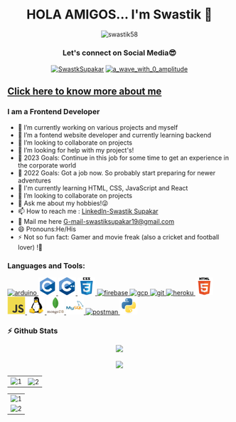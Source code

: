 <h1 align="center">HOLA AMIGOS... I'm Swastik 👋</h1>
<p align="center"> <img src="https://komarev.com/ghpvc/?username=swastik58&label=Profile%20views&color=0e75b6&style=flat" alt="swastik58" /> </p>


<p align="center">
<h3 align="center">Let's connect on Social Media😎</h3>
<p align="center">
<a href="https://twitter.com/SwastikSupakar" target="_blank"><img align="center" src="https://raw.githubusercontent.com/rahuldkjain/github-profile-readme-generator/master/src/images/icons/Social/twitter.svg" alt="SwastkSupakar" height="30" width="40" /></a>
<a href="https://www.instagram.com/a_wave_with_0_amplitude/?hl=en" target="_blank"><img align="center" src="https://raw.githubusercontent.com/rahuldkjain/github-profile-readme-generator/master/src/images/icons/Social/instagram.svg" alt="a_wave_with_0_amplitude" height="30" width="40" /></a>
</p>
</p>

## [Click here to know more about me](https://swastik-portfolio.netlify.app/)

### I am a Frontend Developer

- 🔭 I’m currently working on various projects and myself
- 🌱 I’m a fontend website developer and currently learning backend
- 👯 I’m looking to collaborate on projects
- 🤔 I’m looking for help with my project's!
- 🥅 2023 Goals: Continue in this job for some time to get an experience in the corporate world
- 🥅 2022 Goals: Got a job now. So probably start preparing for newer adventures
- 🌱 I'm currently learning HTML, CSS, JavaScript and React
- 👯 I’m looking to collaborate on projects
- 💬 Ask me about my hobbies!😜
- 📫 How to reach me : [LinkedIn-Swastik Supakar](https://www.linkedin.com/in/swastik-s-697214100/) 
- 📩 Mail me here [G-mail-swastiksupakar19@gmail.com](mailto:swastiksupakar19@gmail.com)
- 😄 Pronouns:He/His
- ⚡ Not so fun fact: Gamer and movie freak (also a cricket and football lover) !🤣

<h3 align="left">Languages and Tools:</h3>
<p align="left"> <a href="https://www.arduino.cc/" target="_blank"> <img src="https://cdn.worldvectorlogo.com/logos/arduino-1.svg" alt="arduino" width="40" height="40"/> </a> <a href="https://www.cprogramming.com/" target="_blank"> <img src="https://raw.githubusercontent.com/devicons/devicon/master/icons/c/c-original.svg" alt="c" width="40" height="40"/> </a> <a href="https://www.w3schools.com/cpp/" target="_blank"> <img src="https://raw.githubusercontent.com/devicons/devicon/master/icons/cplusplus/cplusplus-original.svg" alt="cplusplus" width="40" height="40"/> </a> <a href="https://www.w3schools.com/css/" target="_blank"> <img src="https://raw.githubusercontent.com/devicons/devicon/master/icons/css3/css3-original-wordmark.svg" alt="css3" width="40" height="40"/> </a> <a href="https://firebase.google.com/" target="_blank"> <img src="https://www.vectorlogo.zone/logos/firebase/firebase-icon.svg" alt="firebase" width="40" height="40"/> </a> <a href="https://cloud.google.com" target="_blank"> <img src="https://www.vectorlogo.zone/logos/google_cloud/google_cloud-icon.svg" alt="gcp" width="40" height="40"/> </a> <a href="https://git-scm.com/" target="_blank"> <img src="https://www.vectorlogo.zone/logos/git-scm/git-scm-icon.svg" alt="git" width="40" height="40"/> </a> <a href="https://heroku.com" target="_blank"> <img src="https://www.vectorlogo.zone/logos/heroku/heroku-icon.svg" alt="heroku" width="40" height="40"/> </a> <a href="https://www.w3.org/html/" target="_blank"> <img src="https://raw.githubusercontent.com/devicons/devicon/master/icons/html5/html5-original-wordmark.svg" alt="html5" width="40" height="40"/> </a> <a href="https://developer.mozilla.org/en-US/docs/Web/JavaScript" target="_blank"> <img src="https://raw.githubusercontent.com/devicons/devicon/master/icons/javascript/javascript-original.svg" alt="javascript" width="40" height="40"/> </a> <a href="https://www.linux.org/" target="_blank"> <img src="https://raw.githubusercontent.com/devicons/devicon/master/icons/linux/linux-original.svg" alt="linux" width="40" height="40"/> </a> <a href="https://www.mongodb.com/" target="_blank"> <img src="https://raw.githubusercontent.com/devicons/devicon/master/icons/mongodb/mongodb-original-wordmark.svg" alt="mongodb" width="40" height="40"/> </a> <a href="https://www.mysql.com/" target="_blank"> <img src="https://raw.githubusercontent.com/devicons/devicon/master/icons/mysql/mysql-original-wordmark.svg" alt="mysql" width="40" height="40"/> </a> <a href="https://postman.com" target="_blank"> <img src="https://www.vectorlogo.zone/logos/getpostman/getpostman-icon.svg" alt="postman" width="40" height="40"/> </a> <a href="https://www.python.org" target="_blank"> <img src="https://raw.githubusercontent.com/devicons/devicon/master/icons/python/python-original.svg" alt="python" width="40" height="40"/> </a> </p>


### ⚡ Github Stats
 <p align="center">
<img src="https://github-profile-trophy.vercel.app/?username=swastik58&theme=darkhub">
<br><br>
<img src="https://github-readme-streak-stats.herokuapp.com/?user=swastik58&theme=merko">
</p>
<table>
  <tr>
    <td><img src="https://github-readme-stats.vercel.app/api?username=swastik58&theme=radical&show_icons=true&include_all_commits=true&count_private=true"  display=block width=100% height=auto alt="1"></td>
    <td><img src="https://github-readme-stats.vercel.app/api/top-langs/?username=swastik58&theme=radical&layout=compact&hide=Jupyter%20Notebook&langs_count=8"  display=block height=190 align="center" alt="2"></td>
   </tr>
</table>

<table>
  <tr>
    <td><img src="https://github-profile-summary-cards.vercel.app/api/cards/profile-details?username=swastik58&theme=solarized_dark"  display=block width=100% height=auto alt="1"></td>
   </tr>
   <tr>
      <td><img src="https://activity-graph.herokuapp.com/graph?username=swastik58&bg_color=073642&color=859900&line=006400&point=35aea1&area=true" display=block width=100% height=auto alt="2"></td>
  </td>
  </tr>
</table>
